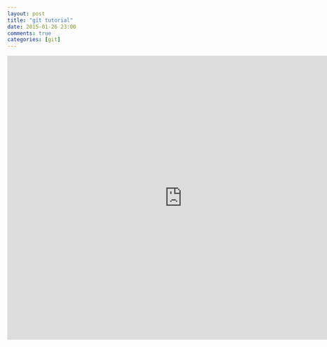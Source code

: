 ```yaml
---
layout: post
title: "git tutorial"
date: 2015-01-26 23:00
comments: true
categories: [git]
---
```


<iframe src="https://onedrive.live.com/embed?cid=DABFBDF91EE62075&resid=DABFBDF91EE62075%212829&authkey=APhlgwTfPvXcvCg&em=2" width="800" height="651" frameborder="0" scrolling="no"></iframe>
